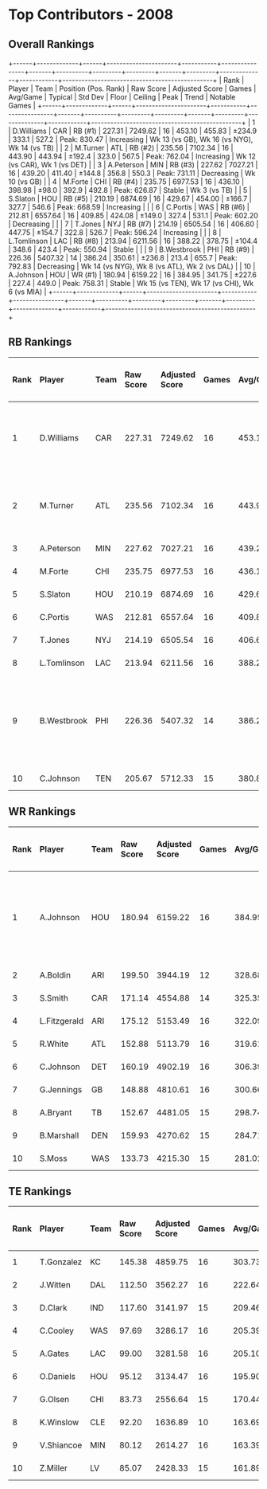 # Top Contributors - 2008

## Overall Rankings

+------+-------------+------+----------------------+-----------+----------------+-------+----------+---------+---------+-------+---------+--------------+------------+-----------------------------------------------+
| Rank | Player      | Team | Position (Pos. Rank) | Raw Score | Adjusted Score | Games | Avg/Game | Typical | Std Dev | Floor | Ceiling | Peak         | Trend      | Notable Games                                 |
+------+-------------+------+----------------------+-----------+----------------+-------+----------+---------+---------+-------+---------+--------------+------------+-----------------------------------------------+
| 1    | D.Williams  | CAR  | RB (#1)              | 227.31    | 7249.62        | 16    | 453.10   | 455.83  | ±234.9  | 333.1 | 527.2   | Peak: 830.47 | Increasing | Wk 13 (vs GB), Wk 16 (vs NYG), Wk 14 (vs TB)  |
| 2    | M.Turner    | ATL  | RB (#2)              | 235.56    | 7102.34        | 16    | 443.90   | 443.94  | ±192.4  | 323.0 | 567.5   | Peak: 762.04 | Increasing | Wk 12 (vs CAR), Wk 1 (vs DET)                 |
| 3    | A.Peterson  | MIN  | RB (#3)              | 227.62    | 7027.21        | 16    | 439.20   | 411.40  | ±144.8  | 356.8 | 550.3   | Peak: 731.11 | Decreasing | Wk 10 (vs GB)                                 |
| 4    | M.Forte     | CHI  | RB (#4)              | 235.75    | 6977.53        | 16    | 436.10   | 398.98  | ±98.0   | 392.9 | 492.8   | Peak: 626.87 | Stable     | Wk 3 (vs TB)                                  |
| 5    | S.Slaton    | HOU  | RB (#5)              | 210.19    | 6874.69        | 16    | 429.67   | 454.00  | ±166.7  | 327.7 | 546.6   | Peak: 668.59 | Increasing |                                               |
| 6    | C.Portis    | WAS  | RB (#6)              | 212.81    | 6557.64        | 16    | 409.85   | 424.08  | ±149.0  | 327.4 | 531.1   | Peak: 602.20 | Decreasing |                                               |
| 7    | T.Jones     | NYJ  | RB (#7)              | 214.19    | 6505.54        | 16    | 406.60   | 447.75  | ±154.7  | 322.8 | 526.7   | Peak: 596.24 | Increasing |                                               |
| 8    | L.Tomlinson | LAC  | RB (#8)              | 213.94    | 6211.56        | 16    | 388.22   | 378.75  | ±104.4  | 348.6 | 423.4   | Peak: 550.94 | Stable     |                                               |
| 9    | B.Westbrook | PHI  | RB (#9)              | 226.36    | 5407.32        | 14    | 386.24   | 350.61  | ±236.8  | 213.4 | 655.7   | Peak: 792.83 | Decreasing | Wk 14 (vs NYG), Wk 8 (vs ATL), Wk 2 (vs DAL)  |
| 10   | A.Johnson   | HOU  | WR (#1)              | 180.94    | 6159.22        | 16    | 384.95   | 341.75  | ±227.6  | 227.4 | 449.0   | Peak: 758.31 | Stable     | Wk 15 (vs TEN), Wk 17 (vs CHI), Wk 6 (vs MIA) |
+------+-------------+------+----------------------+-----------+----------------+-------+----------+---------+---------+-------+---------+--------------+------------+-----------------------------------------------+

## RB Rankings

| Rank | Player      | Team | Raw Score | Adjusted Score | Games | Avg/Game | Typical | Std Dev | Floor | Ceiling | Peak         | Trend      | Notable Games (>150% Typical)                |
| :----| :-----------| :----| :---------| :--------------| :-----| :--------| :-------| :-------| :-----| :-------| :------------| :----------| :--------------------------------------------|
| 1    | D.Williams  | CAR  | 227.31    | 7249.62        | 16    | 453.10   | 455.83  | ±234.9  | 333.1 | 527.2   | Peak: 830.47 | Increasing | Wk 13 (vs GB), Wk 16 (vs NYG), Wk 14 (vs TB) |
| 2    | M.Turner    | ATL  | 235.56    | 7102.34        | 16    | 443.90   | 443.94  | ±192.4  | 323.0 | 567.5   | Peak: 762.04 | Increasing | Wk 12 (vs CAR), Wk 1 (vs DET)                |
| 3    | A.Peterson  | MIN  | 227.62    | 7027.21        | 16    | 439.20   | 411.40  | ±144.8  | 356.8 | 550.3   | Peak: 731.11 | Decreasing | Wk 10 (vs GB)                                |
| 4    | M.Forte     | CHI  | 235.75    | 6977.53        | 16    | 436.10   | 398.98  | ±98.0   | 392.9 | 492.8   | Peak: 626.87 | Stable     | Wk 3 (vs TB)                                 |
| 5    | S.Slaton    | HOU  | 210.19    | 6874.69        | 16    | 429.67   | 454.00  | ±166.7  | 327.7 | 546.6   | Peak: 668.59 | Increasing |                                              |
| 6    | C.Portis    | WAS  | 212.81    | 6557.64        | 16    | 409.85   | 424.08  | ±149.0  | 327.4 | 531.1   | Peak: 602.20 | Decreasing |                                              |
| 7    | T.Jones     | NYJ  | 214.19    | 6505.54        | 16    | 406.60   | 447.75  | ±154.7  | 322.8 | 526.7   | Peak: 596.24 | Increasing |                                              |
| 8    | L.Tomlinson | LAC  | 213.94    | 6211.56        | 16    | 388.22   | 378.75  | ±104.4  | 348.6 | 423.4   | Peak: 550.94 | Stable     |                                              |
| 9    | B.Westbrook | PHI  | 226.36    | 5407.32        | 14    | 386.24   | 350.61  | ±236.8  | 213.4 | 655.7   | Peak: 792.83 | Decreasing | Wk 14 (vs NYG), Wk 8 (vs ATL), Wk 2 (vs DAL) |
| 10   | C.Johnson   | TEN  | 205.67    | 5712.33        | 15    | 380.82   | 361.41  | ±147.7  | 269.6 | 479.6   | Peak: 675.63 | Decreasing |                                              |

## WR Rankings

| Rank | Player       | Team | Raw Score | Adjusted Score | Games | Avg/Game | Typical | Std Dev | Floor | Ceiling | Peak         | Trend      | Notable Games (>150% Typical)                 |
| :----| :------------| :----| :---------| :--------------| :-----| :--------| :-------| :-------| :-----| :-------| :------------| :----------| :---------------------------------------------|
| 1    | A.Johnson    | HOU  | 180.94    | 6159.22        | 16    | 384.95   | 341.75  | ±227.6  | 227.4 | 449.0   | Peak: 758.31 | Stable     | Wk 15 (vs TEN), Wk 17 (vs CHI), Wk 6 (vs MIA) |
| 2    | A.Boldin     | ARI  | 199.50    | 3944.19        | 12    | 328.68   | 331.72  | ±155.1  | 162.8 | 483.3   | Peak: 614.55 | Stable     |                                               |
| 3    | S.Smith      | CAR  | 171.14    | 4554.88        | 14    | 325.35   | 323.90  | ±136.5  | 248.1 | 408.4   | Peak: 515.35 | Increasing |                                               |
| 4    | L.Fitzgerald | ARI  | 175.12    | 5153.49        | 16    | 322.09   | 316.67  | ±103.4  | 243.8 | 354.2   | Peak: 591.77 | Stable     |                                               |
| 5    | R.White      | ATL  | 152.88    | 5113.79        | 16    | 319.61   | 297.37  | ±154.8  | 192.7 | 403.9   | Peak: 538.05 | Decreasing |                                               |
| 6    | C.Johnson    | DET  | 160.19    | 4902.19        | 16    | 306.39   | 331.90  | ±142.8  | 198.8 | 365.0   | Peak: 516.86 | Stable     |                                               |
| 7    | G.Jennings   | GB   | 148.88    | 4810.61        | 16    | 300.66   | 297.65  | ±112.2  | 222.8 | 364.3   | Peak: 505.90 | Stable     |                                               |
| 8    | A.Bryant     | TB   | 152.67    | 4481.05        | 15    | 298.74   | 234.69  | ±177.0  | 196.0 | 422.1   | Peak: 736.42 | Increasing |                                               |
| 9    | B.Marshall   | DEN  | 159.93    | 4270.62        | 15    | 284.71   | 284.19  | ±174.0  | 158.3 | 386.9   | Peak: 768.78 | Decreasing |                                               |
| 10   | S.Moss       | WAS  | 133.73    | 4215.30        | 15    | 281.02   | 231.43  | ±179.7  | 144.8 | 382.8   | Peak: 641.04 | Decreasing |                                               |

## TE Rankings

| Rank | Player     | Team | Raw Score | Adjusted Score | Games | Avg/Game | Typical | Std Dev | Floor | Ceiling | Peak         | Trend      | Notable Games (>150% Typical) |
| :----| :----------| :----| :---------| :--------------| :-----| :--------| :-------| :-------| :-----| :-------| :------------| :----------| :-----------------------------|
| 1    | T.Gonzalez | KC   | 145.38    | 4859.75        | 16    | 303.73   | 284.91  | ±143.3  | 237.5 | 371.6   | Peak: 645.20 | Increasing |                               |
| 2    | J.Witten   | DAL  | 112.50    | 3562.27        | 16    | 222.64   | 210.45  | ±137.8  | 149.8 | 357.8   | Peak: 383.23 | Decreasing |                               |
| 3    | D.Clark    | IND  | 117.60    | 3141.97        | 15    | 209.46   | 176.68  | ±142.1  | 158.7 | 217.5   | Peak: 608.73 | Stable     |                               |
| 4    | C.Cooley   | WAS  | 97.69     | 3286.17        | 16    | 205.39   | 218.28  | ±100.0  | 140.8 | 252.3   | Peak: 425.63 | Stable     |                               |
| 5    | A.Gates    | LAC  | 99.00     | 3281.58        | 16    | 205.10   | 191.71  | ±126.8  | 114.2 | 298.2   | Peak: 378.46 | Decreasing |                               |
| 6    | O.Daniels  | HOU  | 95.12     | 3134.47        | 16    | 195.90   | 174.20  | ±125.7  | 90.4  | 240.8   | Peak: 421.45 | Decreasing |                               |
| 7    | G.Olsen    | CHI  | 83.73     | 2556.64        | 15    | 170.44   | 161.67  | ±101.5  | 103.4 | 242.5   | Peak: 360.59 | Increasing |                               |
| 8    | K.Winslow  | CLE  | 92.20     | 1636.89        | 10    | 163.69   | 148.77  | ±146.6  | 61.8  | 195.0   | Peak: 608.36 | Decreasing |                               |
| 9    | V.Shiancoe | MIN  | 80.12     | 2614.27        | 16    | 163.39   | 133.12  | ±135.1  | 64.7  | 186.5   | Peak: 509.77 | Decreasing |                               |
| 10   | Z.Miller   | LV   | 85.07     | 2428.33        | 15    | 161.89   | 144.41  | ±84.8   | 118.5 | 203.2   | Peak: 392.86 | Increasing |                               |

